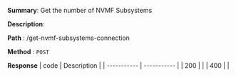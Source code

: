 **Summary**: Get the number of NVMF Subsystems

**Description**:

**Path** : /get-nvmf-subsystems-connection

**Method** : `POST`

**Response**
| code      | Description |
| ----------- | ----------- |
|  200   |       |
|  400   |       |

